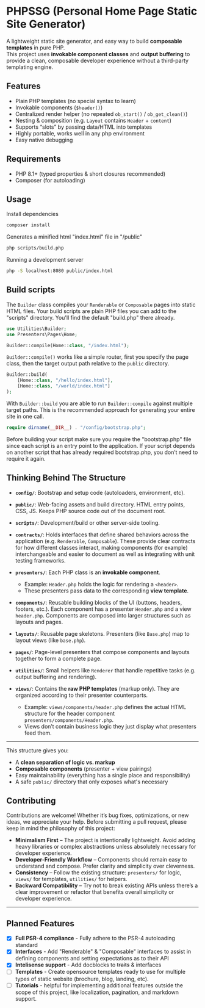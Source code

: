 # PHPSSG (Personal Home Page Static Site Generator)

A lightweight static site generator, and easy way to build **composable templates** in pure PHP.  
This project uses **invokable component classes** and **output buffering** to provide a clean, composable developer experience without a third-party templating engine.

## Features

- Plain PHP templates (no special syntax to learn)  
- Invokable components (`$header()`)  
- Centralized render helper (no repeated `ob_start()` / `ob_get_clean()`)  
- Nesting & composition (e.g. `Layout` contains `Header` + `content`)  
- Supports “slots” by passing data/HTML into templates  
- Highly portable, works well in any php environment
- Easy native debugging

## Requirements

- PHP 8.1+ (typed properties & short closures recommended)
- Composer (for autoloading)

## Usage

Install dependencies
```bash
composer install
```

Generates a minified html "index.html" file in "/public" 
```bash
php scripts/build.php
```

Running a development server
```bash
php -S localhost:8080 public/index.html 
```

## Build scripts

The `Builder` class compiles your `Renderable` or `Composable` pages into static HTML files. Your build scripts are plain PHP files you can add to the "scripts" directory. You'll find the default "build.php" there already.

```php
use Utilities\Builder;
use Presenters\Pages\Home;

Builder::compile(Home::class, "/index.html");
```

`Builder::compile()` works like a simple router, first you specify the page class, then the target output path relative to the `public` directory.

```php
Builder::build(
    [Home::class, "/hello/index.html"],
    [Home::class, "/world/index.html"]
);
```

With `Builder::build` you are able to run `Builder::compile` against multiple target paths. This is the recommended approach for generating your entire site in one call.

```php
require dirname(__DIR__) . "/config/bootstrap.php";
```

Before building your script make sure you require the "bootstrap.php" file since each script is an entry point to the application. If your script depends on another script that has already required bootstrap.php, you don’t need to require it again.

## Thinking Behind The Structure

- **`config/`**: Bootstrap and setup code (autoloaders, environment, etc).  

- **`public/`**: Web-facing assets and build directory. HTML entry points, CSS, JS. Keeps PHP source code out of the document root.  

- **`scripts/`**: Development/build or other server-side tooling.  

- **`contracts/`**: Holds interfaces that define shared behaviors across the application (e.g. `Renderable`, `Composable`).
These provide clear contracts for how different classes interact, making components (for example) interchangeable and easier to document as well as integrating with unit testing frameworks.

- **`presenters/`**: Each PHP class is an **invokable component**.  
  - Example: `Header.php` holds the logic for rendering a `<header>`.  
  - These presenters pass data to the corresponding **view template**.  

- **`components/`**: Reusable building blocks of the UI (buttons, headers, footers, etc.). Each component has a presenter `Header.php` and a view `header.php`. Components are composed into larger structures such as layouts and pages.  

- **`layouts/`**: Reusable page skeletons. Presenters (like `Base.php`) map to layout views (like `base.php`).  

- **`pages/`**: Page-level presenters that compose components and layouts together to form a complete page.  

- **`utilities/`**: Small helpers like `Renderer` that handle repetitive tasks (e.g. output buffering and rendering).  

- **`views/`**: Contains the **raw PHP templates** (markup only). They are organized according to their presenter counterparts.  
  - Example: `views/components/header.php` defines the actual HTML structure for the header component `presenters/components/Header.php`.  
  - Views don’t contain business logic they just display what presenters feed them.  

---

This structure gives you:
- A **clean separation of logic vs. markup**  
- **Composable components** (presenter + view pairings)  
- Easy maintainability (everything has a single place and responsibility)  
- A safe `public/` directory that only exposes what's necessary

## Contributing

Contributions are welcome! Whether it’s bug fixes, optimizations, or new ideas, we appreciate your help. Before submitting a pull request, please keep in mind the philosophy of this project:

- **Minimalism First** – The project is intentionally lightweight. Avoid adding heavy libraries or complex abstractions unless absolutely necessary for developer experience.  
- **Developer-Friendly Workflow** – Components should remain easy to understand and compose. Prefer clarity and simplicity over cleverness.  
- **Consistency** – Follow the existing structure: `presenters/` for logic, `views/` for templates, `utilities/` for helpers.  
- **Backward Compatibility** – Try not to break existing APIs unless there’s a clear improvement or refactor that benefits overall simplicity or developer experience.

---

## Planned Features
- [x] **Full PSR-4 compliance** - Fully adhere to the PSR-4 autoloading standard
- [x] **Interfaces** - Add "Renderable" & "Composable" interfaces to assist in defining components and setting expectations as to their API 
- [x] **Intelisense support** - Add docblocks to ~~traits~~ & interfaces
- [ ] **Templates** - Create opensource templates ready to use for multiple types of static website (brochure, blog, landing, etc).
- [ ] **Tutorials** - helpful for implementing additional features outside the scope of this project, like localization, pagination, and markdown support.
